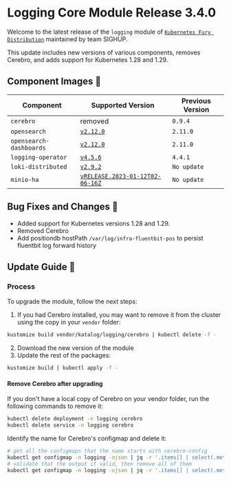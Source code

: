 # Logging Core Module Release 3.4.0

Welcome to the latest release of the `logging` module of [`Kubernetes Fury Distribution`](https://github.com/sighupio/fury-distribution) maintained by team SIGHUP.

This update includes new versions of various components, removes Cerebro, and adds support for Kubernetes 1.28 and 1.29.

## Component Images 🚢

| Component               | Supported Version                                                                                   | Previous Version |
| ----------------------- | --------------------------------------------------------------------------------------------------- | ---------------- |
| `cerebro`               | removed                                                                                             | `0.9.4`          |
| `opensearch`            | [`v2.12.0`](https://github.com/opensearch-project/OpenSearch/releases/tag/2.12.0)                   | `2.11.0`         |
| `opensearch-dashboards` | [`v2.12.0`](https://github.com/opensearch-project/OpenSearch-Dashboards/releases/tag/2.12.0)        | `2.11.0`         |
| `logging-operator`      | [`v4.5.6`](https://github.com/kube-logging/logging-operator/releases/tag/4.5.6)                     | `4.4.1`          |
| `loki-distributed`      | [`v2.9.2`](https://github.com/grafana/loki/releases/tag/v2.9.2)                                     | `No update`      |
| `minio-ha`              | [`vRELEASE.2023-01-12T02-06-16Z`](https://github.com/minio/minio/tree/RELEASE.2023-01-12T02-06-16Z) | `No update`      |

## Bug Fixes and Changes 🐛

- Added support for Kubernetes versions 1.28 and 1.29.
- Removed Cerebro
- Add positiondb hostPath `/var/log/infra-fluentbit-pos` to persist fluentbit log forward history

## Update Guide 🦮

### Process

To upgrade the module, follow the next steps:

1. If you had Cerebro installed, you may want to remove it from the cluster using the copy in your `vendor` folder:

```bash
kustomize build vendor/katalog/logging/cerebro | kubectl delete -f -
```

2. Download the new version of the module
3. Update the rest of the packages:

```bash
kustomize build | kubectl apply -f -
```

#### Remove Cerebro after upgrading

If you don't have a local copy of Cerebro on your vendor folder, run the following commands to remove it:

```bash
kubectl delete deployment -n logging cerebro
kubectl delete service -n logging cerebro
```

Identify the name for Cerebro's configmap and delete it:

```bash
# get all the configmaps that the name starts with cerebro-config
kubectl get configmap -n logging -ojson | jq -r '.items[] | select(.metadata.name | startswith("cerebro-config")) | .metadata.name'
# validate that the output it valid, then remove all of them
kubectl get configmap -n logging -ojson | jq -r '.items[] | select(.metadata.name | startswith("cerebro-config")) | .metadata.name' | xargs kubectl delete configmap -n logging
```
